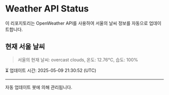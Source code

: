 
# Weather API Status

이 리포지토리는 OpenWeather API를 사용하여 서울의 날씨 정보를 자동으로 업데이트합니다.

## 현재 서울 날씨
> 서울의 현재 날씨: overcast clouds, 온도: 12.76°C, 습도: 100%

⏳ 업데이트 시간: 2025-05-09 21:30:52 (UTC)

---
자동 업데이트 봇에 의해 관리됩니다.
